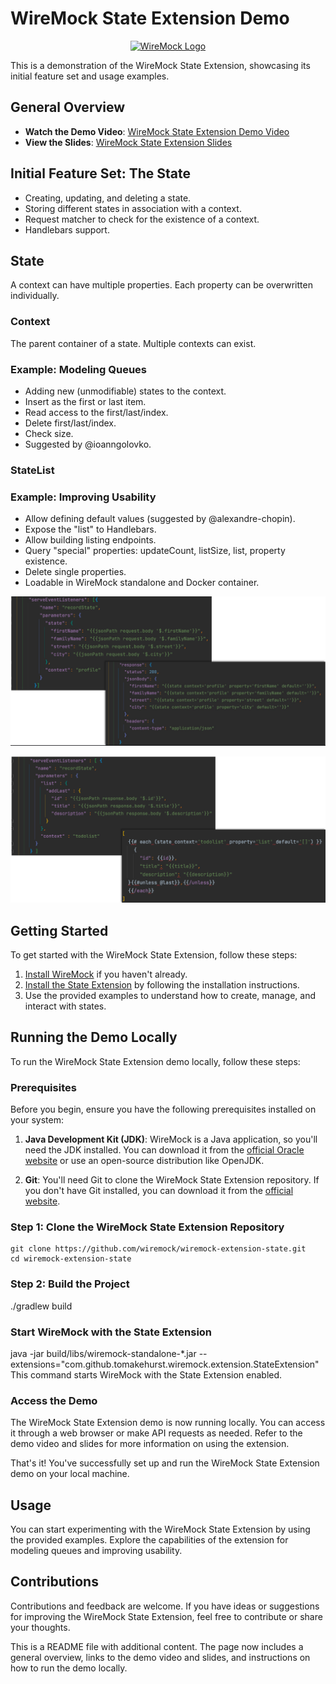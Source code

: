 # WireMock State Extension Demo

<p align="center">
    <a href="https://wiremock.org" target="_blank">
        <img width="512px" src="https://wiremock.org/images/logos/wiremock/logo_wide.svg" alt="WireMock Logo"/>
    </a>
</p>

This is a demonstration of the WireMock State Extension, showcasing its initial feature set and usage examples.

## General Overview

- **Watch the Demo Video**: [WireMock State Extension Demo Video](https://www.youtube.com/watch?v=OUrMEpzHbvY)
- **View the Slides**: [WireMock State Extension Slides](https://github.com/wiremock/wiremock-extension-state/blob/develop/demo/wiremock_state_extension_webinar.pdf)

## Initial Feature Set: The State

- Creating, updating, and deleting a state.
- Storing different states in association with a context.
- Request matcher to check for the existence of a context.
- Handlebars support.

## State

A context can have multiple properties. Each property can be overwritten individually.

### Context

The parent container of a state. Multiple contexts can exist.

### Example: Modeling Queues

- Adding new (unmodifiable) states to the context.
- Insert as the first or last item.
- Read access to the first/last/index.
- Delete first/last/index.
- Check size.
- Suggested by @ioanngolovko.

### StateList

### Example: Improving Usability

- Allow defining default values (suggested by @alexandre-chopin).
- Expose the "list" to Handlebars.
- Allow building listing endpoints.
- Query "special" properties: updateCount, listSize, list, property existence.
- Delete single properties.
- Loadable in WireMock standalone and Docker container.

<p align="center">
    <a>      
        <img width="512px" src="demo/Images/Example1.png" alt="Example1"/>
    </a>
</p>

<p align="center">
    <a>      
        <img width="512px" src="demo/Images/Example2.png" alt="Example2"/>
    </a>
</p>

## Getting Started

To get started with the WireMock State Extension, follow these steps:

1. [Install WireMock](https://github.com/wiremock/wiremock) if you haven't already.
2. [Install the State Extension](link-to-extension) by following the installation instructions.
3. Use the provided examples to understand how to create, manage, and interact with states.

## Running the Demo Locally

To run the WireMock State Extension demo locally, follow these steps:

### Prerequisites

Before you begin, ensure you have the following prerequisites installed on your system:

1. **Java Development Kit (JDK)**: WireMock is a Java application, so you'll need the JDK installed. You can download it from the [official Oracle website](https://www.oracle.com/java/technologies/javase-downloads.html) or use an open-source distribution like OpenJDK.

2. **Git**: You'll need Git to clone the WireMock State Extension repository. If you don't have Git installed, you can download it from the [official website](https://git-scm.com/).

### Step 1: Clone the WireMock State Extension Repository

```shell
git clone https://github.com/wiremock/wiremock-extension-state.git
cd wiremock-extension-state
```

### Step 2: Build the Project

./gradlew build

### Start WireMock with the State Extension

java -jar build/libs/wiremock-standalone-*.jar --extensions="com.github.tomakehurst.wiremock.extension.StateExtension"
This command starts WireMock with the State Extension enabled.

### Access the Demo

The WireMock State Extension demo is now running locally. You can access it through a web browser or make API requests as needed. Refer to the demo video and slides for more information on using the extension.

That's it! You've successfully set up and run the WireMock State Extension demo on your local machine.

## Usage

You can start experimenting with the WireMock State Extension by using the provided examples. Explore the capabilities of the extension for modeling queues and improving usability.

## Contributions

Contributions and feedback are welcome. If you have ideas or suggestions for improving the WireMock State Extension, feel free to contribute or share your thoughts.

This is a README file with additional content. The page now includes a general overview, links to the demo video and slides, and instructions on how to run the demo locally.



